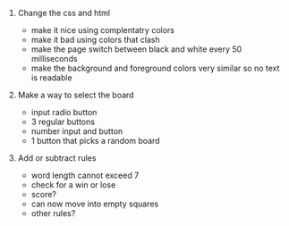 1. Change the css and html 
    - make it nice using complentatry colors
    - make it bad using colors that clash
    - make the page switch between black and white every 50 milliseconds
    - make the background and foreground colors very similar so no text is readable

2. Make a way to select the board
    - input radio button
    - 3 regular buttons
    - number input and button
    - 1 button that picks a random board

3. Add or subtract rules
    - word length cannot exceed 7
    - check for a win or lose
    - score?
    - can now move into empty squares
    - other rules?
